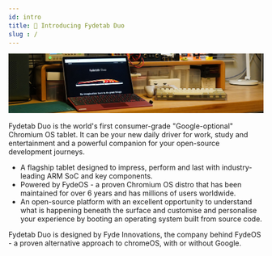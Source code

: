 ```yaml
---
id: intro
title: 📘 Introducing Fydetab Duo
slug : /
---
```


![fydetab banner](/img/fydetab_banner.jpg)

Fydetab Duo is the world's first consumer-grade "Google-optional" Chromium OS tablet. It can be your new daily driver for work, study and entertainment and a powerful companion for your open-source development journeys.

- A flagship tablet designed to impress, perform and last with industry-leading ARM SoC and key components.
- Powered by FydeOS - a proven Chromium OS distro that has been maintained for over 6 years and has millions of users worldwide.
- An open-source platform with an excellent opportunity to understand what is happening beneath the surface and customise and personalise your experience by booting an operating system built from source code.

Fydetab Duo is designed by Fyde Innovations, the company behind FydeOS - a proven alternative approach to chromeOS, with or without Google.
